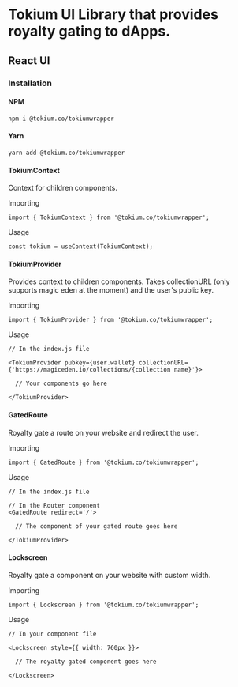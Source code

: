 # Tokium UI Library that provides royalty gating to dApps.

## React UI

### Installation

#### NPM

```
npm i @tokium.co/tokiumwrapper
```

#### Yarn

```
yarn add @tokium.co/tokiumwrapper
```

#### TokiumContext

Context for children components.

Importing
```
import { TokiumContext } from '@tokium.co/tokiumwrapper';
```
Usage
```
const tokium = useContext(TokiumContext);
```

#### TokiumProvider

Provides context to children components. Takes collectionURL (only supports magic eden at the moment) and the user's public key.

Importing
```
import { TokiumProvider } from '@tokium.co/tokiumwrapper';
```
Usage
```
// In the index.js file

<TokiumProvider pubkey={user.wallet} collectionURL={'https://magiceden.io/collections/{collection name}'}>

  // Your components go here
  
</TokiumProvider>
```

#### GatedRoute

Royalty gate a route on your website and redirect the user.

Importing
```
import { GatedRoute } from '@tokium.co/tokiumwrapper';
```
Usage
```
// In the index.js file

// In the Router component
<GatedRoute redirect='/'>

  // The component of your gated route goes here
  
</TokiumProvider>
```

#### Lockscreen

Royalty gate a component on your website with custom width.

Importing
```
import { Lockscreen } from '@tokium.co/tokiumwrapper';
```
Usage
```
// In your component file

<Lockscreen style={{ width: 760px }}>

  // The royalty gated component goes here
  
</Lockscreen>
```
